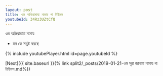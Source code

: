 ```yaml
---
layout: post
title: ওম অভিরামাযা নামায গা টাইমস
youtubeId: 34Rz3UZtCfQ
---
```

 
 
 ওম অভিরামাযা নামায  
 
 -  মন কে সন্তুষ্ট করছে 
 
  
 
  
 
 
 
 
 
 


{% include youtubePlayer.html id=page.youtubeId %}
 
[Next]({{ site.baseurl }}{% link  split2/_posts/2019-01-21-ওম সূরা জানাযা নামায গা টাইমস.md%})
 
